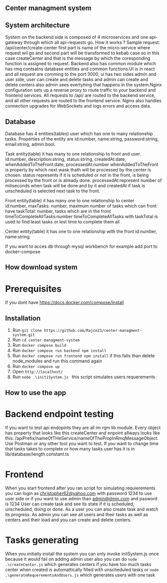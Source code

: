 ## Center managment system

## System architecture

System on the backend side is composed of 4 microservices and one api-gateway through which all api-requests go. How it works ?
Sample request: /api/center/create-center first part is name of the micro-service where request wil go and second part will be transformed to kebab case so in this case createCenter and that is the message by which the coresponding function is assigned to request. Backend also has common module which has rmq contsatns database entities and common functions.UI is in react and all request are comming to the port 3000, ui has two sides admin and user side, user can create and delete tasks and admin can create and delete centers also admin sees evertyhing that happens in the system.Nginx configuration sets up a reverse proxy to route traffic to your backend and frontend services. All requests to /api/ are routed to the backend service, and all other requests are routed to the frontend service. Nginx also handles connection upgrades for WebSockets and logs errors and access data.

## Database

Database has 4 entities(tables) user which has one to many relationship tasks. Properties of the entity are id:number, name:string, password:string, email:string, admin:bool.

Task entity(table) it has many to one relationship to front and user. id:number, description:string, status:string, createdAt:date, whenAddedToTheFront:date, processedAt:number
whenAddedToTheFront is property by which next wask thath will be processed by the center is chosen.
status represents if it is scheduled or not in the front, is being processed by the front or is already done.
processedAt:represent number of miliseconds when task will be done and by it and createdAt if task is unscheduled is selected next task to the front.

Front entity(table) it has many one to one relationship to center  
id:number,
maxTasks: number, maximum number of tasks which can front have
taskTotal: number, tasks which are in the front
timeToCompleteAllTasks:number timeToCompleteAllTasks with taskTotal is used to find least tasks or lest time to complete them all

Center entity(table) it has one to one relationship with the front
id:number,
name:string

If you want to acces db through mysql workbench for example add port to docker-compose

## How download system

# Prerequisites

If you dont have https://docs.docker.com/compose/install

## Installation

1. Run `git clone https://github.com/Rajce23/center-managment-system.git`
2. Run `cd center-managment-system`
3. Run `docker compose build`
4. Run `docker compose run backend npm install`
5. Run `docker compose run frontend npm install` if this fails than delete node_modules and run this command again
6. Run `docker compose up`
7. Open `http://localhost/`
8. Run `node .\initiSystem.js ` this script simulates users requerements

## How to use the app

# Backend endpoint testing

If you want to test api endopints they are all im rqm lib module. Every object has property that looks like this createCenter and enpoint allways looks like this: /apiPrefix/nameOfTHeService/nameOfThePropInRmqMessageObject. Use Postman or any other tool you want to test. If you want to change time that tasks takes to complete or how many tasks user has it is in lib/database/length.constant.ts

# Frontend

When you start frontend after you ran script for simulating requierements you can login as christopher62@yahoo.com with password 1234 to use user side or if you want to use admin than admin@dmin.com and pasword is 1234
User can create task and see its state if it is scheduled, unscheduled, doing
or done. As a user you can also create task and watch its progress. As admin you can see all users and their tasks as well as centers and their load and you can create and delete centers.

# Tasks generating

When you initially install the system you can only invoke initSystem.js once because it would fail on adding admin user also you can do `node .\createCenter.js` which generates centers if you have too much tasks center when created is automattically filled with unscheduled tasks or `node .\generateRequerementsAndUsers.js` which generates users with one task
